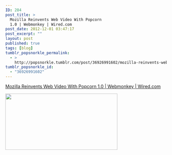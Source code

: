 ```yaml
---
ID: 284
post_title: >
  Mozilla Reinvents Web Video With Popcorn
  1.0 | Webmonkey | Wired.com
post_date: 2012-12-01 03:47:17
post_excerpt: ""
layout: post
published: true
tags: [blog]
tumblr_popsnorkle_permalink:
  - >
    http://popsnorkle.tumblr.com/post/36926991602/mozilla-reinvents-web-video-with-popcorn-1-0
tumblr_popsnorkle_id:
  - "36926991602"
---
```

<a href='http://www.webmonkey.com/2011/11/mozilla-reinvents-web-video-with-popcorn-1-0/'>Mozilla Reinvents Web Video With Popcorn 1.0 | Webmonkey | Wired.com</a><div class="link_description"><p><img height="176" src="http://www.webmonkey.com/wp-content/uploads/2011/11/popcorn-logo.jpg" width="350" /></p></div>
